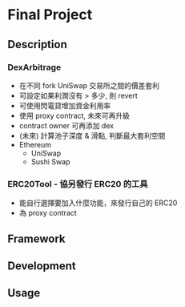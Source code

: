 # Final Project

## Description

### DexArbitrage

- 在不同 fork UniSwap 交易所之間的價差套利
- 可設定如果利潤沒有 > 多少, 則 revert
- 可使用閃電貸增加資金利用率
- 使用 proxy contract, 未來可再升級
- contract owner 可再添加 dex
- (未來) 計算池子深度 & 滑點, 判斷最大套利空間
- Ethereum
  - UniSwap
  - Sushi Swap

### ERC20Tool - 協另發行 ERC20 的工具

- 能自行選擇要加入什麼功能，來發行自己的 ERC20
- 為 proxy contract

## Framework

## Development

## Usage
